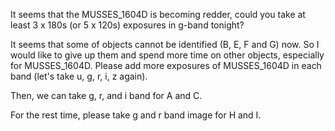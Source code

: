 It seems that the MUSSES_1604D is becoming redder, could you take at least 3 x 180s (or 5  x 120s) exposures in g-band tonight?


It seems that some of objects cannot be identified (B, E, F and G) now. So I would like to give up them and spend more time on other objects, especially for MUSSES_1604D. Please add more exposures of MUSSES_1604D in each band (let's take u, g, r, i, z again).

Then, we can take g, r, and i band for A and C.

For the rest time, please take g and r band image for H and I.



